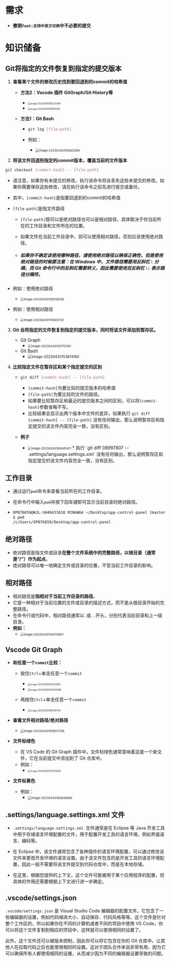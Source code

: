 # 需求

* **撤销`feat:支持中英文切换`中不必要的提交**



# 知识储备



## Git将指定的文件恢复到指定的提交版本

1. **查看某个文件的修改历史找到要回退到的commit的哈希值**

   * **方法2：Vscode 插件 GitGraph/Git History等**

     * <img src="https://cvp.oss-cn-shanghai.aliyuncs.com/picgo/202304301922572.png" alt="image-20230430192212448" style="zoom:50%;" />

     * <img src="https://cvp.oss-cn-shanghai.aliyuncs.com/picgo/202304301926562.png" alt="image-20230430192615361" style="zoom: 50%;" />

   

   * **方法1：Git Bash**

     * ~~~bash
       git log [file-path]
       ~~~

     * 例如：

       * <img src="https://cvp.oss-cn-shanghai.aliyuncs.com/picgo/202304301607493.png" alt="image-20230430150645299" style="zoom: 67%;" />


2. **将该文件回退到指定的commit版本，覆盖当前的文件版本**

~~~bash
git checkout [commit-hash] -- [file-path]
~~~

* 请注意，如果你有未提交的修改，执行该命令将会丢失这些未提交的修改。如果你需要保存这些修改，请在执行该命令之前先进行提交或备份。

* 其中，`[commit-hash]`是指要回退到的commit的哈希值

* `[file-path]`是指文件路径

  * `[file-path]`既可以是绝对路径也可以是相对路径，具体取决于你当前所在的工作目录和文件所在的位置。

  * 如果文件在当前工作目录中，则可以使用相对路径，否则应该使用绝对路径。

  * ##### 如果你不确定该使用哪种路径，请使用绝对路径以确保正确性，但是使用绝对路径的时候要注意：在 Windows 中，文件路径需要用反斜杠 `\` 分隔，而 Git 命令行中的反斜杠需要转义，因此需要使用双反斜杠 `\\` 表示路径分隔符。

* 例如：使用绝对路径

  * <img src="https://cvp.oss-cn-shanghai.aliyuncs.com/picgo/202304301650318.png" alt="image-20230430165018256" style="zoom: 67%;" />

* 例如：使用相对路径

  * <img src="https://cvp.oss-cn-shanghai.aliyuncs.com/picgo/202304301519825.png" alt="image-20230430151940720" style="zoom: 67%;" />

3. **Git 会将指定的文件恢复到指定的提交版本，同时将该文件添加到暂存区。**
   * Git Graph
     * <img src="https://cvp.oss-cn-shanghai.aliyuncs.com/picgo/202304301537821.png" alt="image-20230430153710740" style="zoom: 67%;" />
   * Git Bash
     * <img src="https://cvp.oss-cn-shanghai.aliyuncs.com/picgo/202304301536252.png" alt="image-20230430153614160" style="zoom: 80%;" />



4. **比较指定文件在暂存区和某个指定提交的区别**

   * ~~~Bash
     git diff [commit-hash] -- [file-path]
     ~~~

     * `[commit-hash]`为要比较的提交版本的哈希值
     * `[file-path]`为要比较的文件的路径。
     * 如果要比较暂存区和最近的提交版本之间的区别，可以将`[commit-hash]`参数省略不写。
     * 比较结果会显示出两个版本中文件的差异，如果执行 `git diff [commit-hash] -- [file-path]` 没有任何输出，那么说明暂存区和指定提交的该文件内容完全一致，没有区别。

   * **例子**

     * <img src="https://cvp.oss-cn-shanghai.aliyuncs.com/picgo/202304301606535.png" alt="image-20230430160641421" style="zoom: 67%;" />
       * 执行 `git diff 08997807 -- .settings/language.settings.xml` 没有任何输出，那么说明暂存区和指定提交的该文件内容完全一致，没有区别。



## 工作目录

* 通过运行`pwd`命令来查看当前所在的工作目录。

* 在命令行中输入`pwd`并按下回车键即可显示当前目录的绝对路径。

* ~~~bash
  OP076859@WJL-SH40433618 MINGW64 ~/Desktop/app-control-panel (master)
  $ pwd
  /c/Users/OP076859/Desktop/app-control-panel
  ~~~

  

## 绝对路径

* 绝对路径是指文件或目录**在整个文件系统中的完整路径，以根目录（通常是“/”）作为起点**。
* 绝对路径可以唯一地确定文件或目录的位置，不受当前工作目录的影响。



## 相对路径

* 相对路径是**指相对于当前工作目录的路径**。
* 它是一种相对于当前位置的文件或目录的描述方式，而不是从根目录开始的完整路径。
* 在命令行或代码中，相对路径通常以`.`或`..`开头，分别代表当前目录和上一级目录。
* **例如：**
  * <img src="https://cvp.oss-cn-shanghai.aliyuncs.com/picgo/202304301541920.png" alt="image-20230430154133857" style="zoom: 67%;" />



## Vscode Git Graph 

* **和任意一个`commit`比较：**

  * 按住`Ctrl`+单击任意一个`commit`
    * <img src="https://cvp.oss-cn-shanghai.aliyuncs.com/picgo/202304301832688.png" alt="image-20230430183220581" style="zoom: 50%;" />
    * <img src="https://cvp.oss-cn-shanghai.aliyuncs.com/picgo/202304301834464.png" alt="image-20230430183438399" style="zoom: 50%;" />


  * 再按住`Ctrl`+单击任意一个`commit`
    * <img src="https://cvp.oss-cn-shanghai.aliyuncs.com/picgo/202304301907979.png" alt="image-20230430190745754" style="zoom: 50%;" />
* **查看文件相对路径/绝对路径**

  * <img src="https://cvp.oss-cn-shanghai.aliyuncs.com/picgo/202304301635109.png" alt="image-20230430163507038" style="zoom: 67%;" />

* **文件标绿色**
  * 在 VS Code 的 Git Graph 插件中，文件标绿色通常意味着这是一个新文件，它在当前提交中添加到了 Git 仓库中。
  * 例如：
    * <img src="https://cvp.oss-cn-shanghai.aliyuncs.com/picgo/202304301707081.png" alt="image-20230430170754040" style="zoom:50%;" />

* **文件标黄色**
  * 例如：
    * <img src="https://cvp.oss-cn-shanghai.aliyuncs.com/picgo/202304301828972.png" alt="image-20230430182846885" style="zoom: 67%;" />





## .settings/language.settings.xml 文件

* `.settings/language.settings.xml `文件通常是在 Eclipse 等 Java 开发工具中用于存储语言环境配置的文件，用于配置开发工具的语言环境，例如界面语言、编码等。

* 在 Eclipse 中，该文件通常包含了各种插件的语言环境配置，可以通过修改该文件来更改开发环境的语言设置。由于该文件包含的是开发工具的语言环境配置，因此一般不需要将该文件提交到代码仓库中，而是在本地存储。
* 在这里，根据您提供的上下文，这个文件可能被用于某个应用程序的配置，但具体的作用还需要根据上下文进行进一步确定。



## .vscode/settings.json

`.vscode/settings.json` 是 Visual Studio Code 编辑器的配置文件。它包含了一些编辑器的设置，例如代码缩进大小、自动保存、代码风格等等。这个文件是针对整个工作区的，所以如果你在不同的计算机或者不同的项目中使用 VS Code，你可以将这个文件复制到相应的项目中，这样就可以使用相同的设置了。

此外，这个文件还可以被版本控制，因此你可以将它包含在你的 Git 仓库中，让其他人在拉取代码之后也能使用相同的设置。这对于团队合作来说非常有用，因为它可以确保所有人都使用相同的设置，从而减少因为不同的编辑器设置导致的问题。

